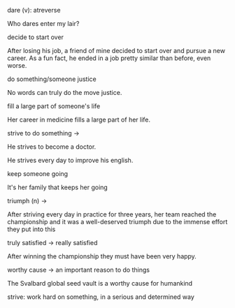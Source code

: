 dare (v): atreverse

Who dares enter my lair?

decide to start over 

After losing his job, a friend of mine decided to start over and pursue a new career. As a fun fact, he ended in a job pretty similar than before, even worse.

do something/someone justice 

No words can truly do the move justice.

fill a large part of someone's life 

Her career in medicine fills a large part of her life.  

strive to do something -> 

He strives to become a doctor.

He strives every day to improve his english.

keep someone going 

It's her family that keeps her going

triumph (n)  -> 

After striving every day in practice for three years, her team reached the championship and it was a well-deserved triumph due to the immense effort they put into this

truly satisfied -> really satisfied

After winning the championship they must have been very happy.

worthy cause -> an important reason to do things 

The Svalbard global seed vault is a worthy cause for humankind

strive: work hard on something, in a serious and determined way
